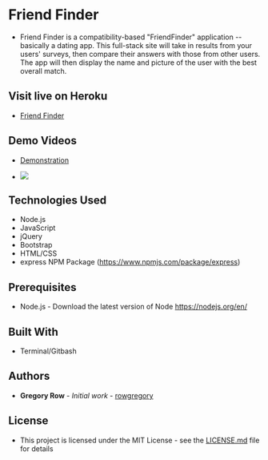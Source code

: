 # Friend Finder

 * Friend Finder is a compatibility-based "FriendFinder" application -- basically a dating app. This full-stack site will take in results from your users' surveys, then compare their answers with those from other users. The app will then display the name and picture of the user with the best overall match.

## Visit live on Heroku

  * [Friend Finder](https://friendfindergr.herokuapp.com/)


     
## Demo Videos

 * [Demonstration](https://youtu.be/Ref_fu8HHno)

 * ![](/images/Friend-Finder.gif?raw=true)
 
## Technologies Used

 * Node.js
 * JavaScript
 * jQuery
 * Bootstrap
 * HTML/CSS
 * express NPM Package (https://www.npmjs.com/package/express)
 

## Prerequisites

 - Node.js - Download the latest version of Node https://nodejs.org/en/
 

## Built With

 * Terminal/Gitbash
 

## Authors

 * **Gregory Row** - *Initial work* - [rowgregory](https://github.com/rowgregory)

## License

 * This project is licensed under the MIT License - see the [LICENSE.md](LICENSE.md) file for details